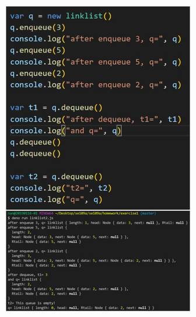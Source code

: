 ![](https://github.com/ayd0122344/se109a/blob/master/homework/exercise1%20-%20correction/instruction.jpg)
![](https://github.com/ayd0122344/se109a/blob/master/homework/exercise1%20-%20correction/result.jpg)
